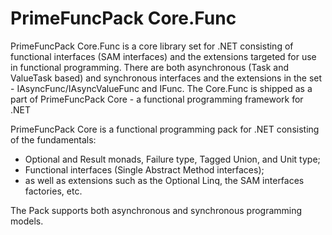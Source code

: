 # PrimeFuncPack Core.Func

PrimeFuncPack Core.Func is a core library set for .NET consisting of functional interfaces (SAM interfaces) and the extensions targeted for use in functional programming.
There are both asynchronous (Task and ValueTask based) and synchronous interfaces and the extensions in the set - IAsyncFunc/IAsyncValueFunc and IFunc.
The Core.Func is shipped as a part of PrimeFuncPack Core - a functional programming framework for .NET

PrimeFuncPack Core is a functional programming pack for .NET consisting of the fundamentals:
- Optional and Result monads, Failure type, Tagged Union, and Unit type;
- Functional interfaces (Single Abstract Method interfaces);
- as well as extensions such as the Optional Linq, the SAM interfaces factories, etc.

The Pack supports both asynchronous and synchronous programming models.
